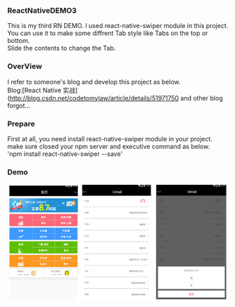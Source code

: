 ### ReactNativeDEMO3
  This is my third RN DEMO. I used react-native-swiper module in this project.<br>
  You can use it to make some diffrent Tab style like Tabs on the top or bottom.<br>
  Slide the contents to change the Tab.
### OverView
  I refer to someone's blog and develop this project as below.<br>
  Blog:[React Native 实战](http://blog.csdn.net/codetomylaw/article/details/51971750
  and other blog forgot...
### Prepare
   First at all, you need install react-native-swiper module in your project.<br>
   make sure closed your npm server and executive command as below.<br>
   'npm install react-native-swiper --save'
### Demo
![demo](https://raw.githubusercontent.com/hongguangKim/ReactNativeDEMO3/master/README/demo.PNG)
